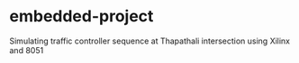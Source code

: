 # embedded-project
Simulating traffic controller sequence at Thapathali intersection using Xilinx and 8051
